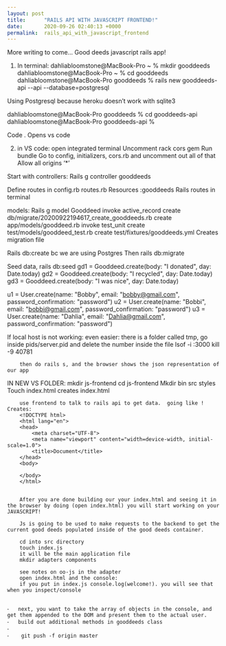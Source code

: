 ```yaml
---
layout: post
title:      "RAILS API WITH JAVASCRIPT FRONTEND!"
date:       2020-09-26 02:40:13 +0000
permalink:  rails_api_with_javascript_frontend
---
```


More writing to come...
Good deeds javascript rails app!

1) In terminal:
dahliabloomstone@MacBook-Pro ~ % mkdir gooddeeds
dahliabloomstone@MacBook-Pro ~ % cd gooddeeds
dahliabloomstone@MacBook-Pro gooddeeds % rails new gooddeeds-api --api --database=postgresql

Using Postgresql because heroku doesn’t work with sqlite3 

dahliabloomstone@MacBook-Pro gooddeeds % cd gooddeeds-api
dahliabloomstone@MacBook-Pro gooddeeds-api % 

Code . 
Opens vs code 

2) in VS code: open integrated terminal 
Uncomment rack cors gem 
Run bundle 
Go to config, initializers, cors.rb and uncomment out all of that 
Allow all origins ‘*’

Start with controllers: 
Rails g controller gooddeeds 

Define routes in config.rb routes.rb
Resources :gooddeeds 
Rails routes in terminal 

models:
Rails g model Gooddeed
 invoke  active_record
      create    db/migrate/20200922194617_create_gooddeeds.rb
      create    app/models/gooddeed.rb
      invoke    test_unit
      create      test/models/gooddeed_test.rb
      create      test/fixtures/gooddeeds.yml
Creates migration file 

Rails db:create  bc we are using Postgres 
Then rails db:migrate

Seed data, rails db:seed
gd1 = Gooddeed.create(body: "I donated", day: Date.today)
gd2 = Gooddeed.create(body: "I recycled", day: Date.today)
gd3 = Gooddeed.create(body: "I was nice", day: Date.today)



u1 = User.create(name: "Bobby", email: "bobby@gmail.com", password_confirmation: "password")
u2 = User.create(name: "Bobbi", email: "bobbi@gmail.com", password_confirmation: "password")
u3 = User.create(name: "Dahlia", email: "Dahlia@gmail.com", password_confirmation: "password")


If local host is not working:
		even easier: there is a folder called tmp, go inside pids/server.pid and delete the number inside the file
		lsof -i :3000
		kill -9 40781
		
		then do rails s, and the browser shows the json representation of our app 
IN NEW VS FOLDER: 
mkdir js-frontend
cd js-frontend
Mkdir bin src styles 
Touch index.html creates index.html
		
		use frontend to talk to rails api to get data.  going like ! Creates: 
		<!DOCTYPE html>
		<html lang="en">
		<head>
		    <meta charset="UTF-8">
		    <meta name="viewport" content="width=device-width, initial-scale=1.0">
		    <title>Document</title>
		</head>
		<body>
		    
		</body>
		</html>

		
		After you are done building our your index.html and seeing it in the browser by doing (open index.html) you will start working on your JAVASCRIPT! 
		
		Js is going to be used to make requests to the backend to get the current good deeds populated inside of the good deeds container. 
		
		cd into src directory 
		touch index.js
		it will be the main application file 
		mkdir adapters components 
		
		see notes on oo-js in the adapter  
		open index.html and the console: 
		if you put in index.js console.log(welcome!). you will see that when you inspect/console 


	⁃	next, you want to take the array of objects in the console, and get them appended to the DOM and present them to the actual user. 
	⁃	build out additional methods in gooddeeds class  
	⁃	
	⁃	 git push -f origin master 


